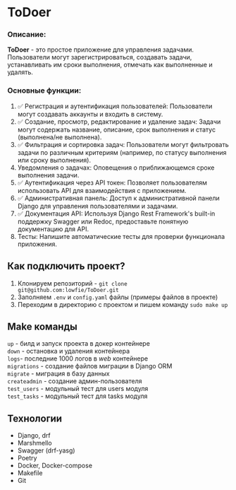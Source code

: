 # ToDoer

### Описание:

**ToDoer** - это простое приложение для управления задачами. Пользователи могут зарегистрироваться, создавать задачи,
устанавливать им сроки выполнения, отмечать как выполненные и удалять.

### Основные функции:

1. ✅ Регистрация и аутентификация пользователей: Пользователи могут создавать аккаунты и входить в систему.
2. ✅ Создание, просмотр, редактирование и удаление задач: Задачи могут содержать название, описание, срок выполнения и
   статус (выполнена/не выполнена).
3. ✅ Фильтрация и сортировка задач: Пользователи могут фильтровать задачи по различным критериям (например, по статусу
   выполнения или сроку выполнения).
4. Уведомления о задачах: Оповещения о приближающемся сроке выполнения задачи.
5. ✅ Аутентификация через API токен: Позволяет пользователям использовать API для взаимодействия с приложением.
6. ✅ Административная панель: Доступ к административной панели Django для управления пользователями и задачами.
7. ✅ Документация API: Используя Django Rest Framework's built-in поддержку Swagger или Redoc, предоставьте понятную
   документацию для API.
8. Тесты: Напишите автоматические тесты для проверки функционала приложения.

## Как подключить проект?
1. Клонируем репозиторий - `git clone git@github.com:lowfie/ToDoer.git`
2. Заполняем `.env` и `config.yaml` файлы (примеры файлов в проекте)
3. Переходим в директорию с проектом и пишем команду `sudo make up`

## Make команды
`up` - билд и запуск проекта в докер контейнере  
`down` - остановка и удаления контейнера  
`logs`- последние 1000 логов в *web* контейнере  
`migrations` - создание файлов миграции в Django ORM   
`migrate` - миграция в базу данных  
`createadmin` - создание админ-пользователя  
`test_users` - модульный тест для users модуля  
`test_tasks` - модульный тест для tasks модуля  

## Технологии
 - Django, drf
 - Marshmello
 - Swagger (drf-yasg)
 - Poetry
 - Docker, Docker-compose
 - Makefile
 - Git
